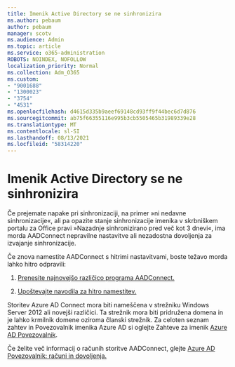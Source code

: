 ```yaml
---
title: Imenik Active Directory se ne sinhronizira
ms.author: pebaum
author: pebaum
manager: scotv
ms.audience: Admin
ms.topic: article
ms.service: o365-administration
ROBOTS: NOINDEX, NOFOLLOW
localization_priority: Normal
ms.collection: Adm_O365
ms.custom:
- "9001688"
- "1300023"
- "3754"
- "4531"
ms.openlocfilehash: d4615d335b9aeef69148cd93ff9f44bec6d7d876
ms.sourcegitcommit: ab75f66355116e995b3cb5505465b31989339e28
ms.translationtype: MT
ms.contentlocale: sl-SI
ms.lasthandoff: 08/13/2021
ms.locfileid: "58314220"
---
```

# <a name="active-directory-not-syncing"></a>Imenik Active Directory se ne sinhronizira

Če prejemate napake pri sinhronizaciji, na primer »ni nedavne sinhronizacije«, ali pa opazite stanje sinhronizacije imenika v skrbniškem portalu za Office pravi »Nazadnje sinhronizirano pred več kot 3 dnevi«, ima morda AADConnect nepravilne nastavitve ali nezadostna dovoljenja za izvajanje sinhronizacije.  

Če znova namestite AADConnect s hitrimi nastavitvami, boste težavo morda lahko hitro odpravili:

1. [Prenesite najnovejšo različico programa AADConnect.](https://go.microsoft.com/fwlink/?LinkId=615771)

2. [Upoštevajte navodila za hitro namestitev.](https://docs.microsoft.com/azure/active-directory/hybrid/how-to-connect-install-express)

Storitev Azure AD Connect mora biti nameščena v strežniku Windows Server 2012 ali novejši različici. Ta strežnik mora biti pridružena domena in je lahko krmilnik domene oziroma članski strežnik. Za celoten seznam zahtev in Povezovalnik imenika Azure AD si oglejte Zahteve za imenik [Azure AD Povezovalnik](https://docs.microsoft.com/azure/active-directory/hybrid/how-to-connect-install-prerequisites).

Če želite več informacij o računih storitve AADConnect, glejte [Azure AD Povezovalnik: računi in dovoljenja.](https://docs.microsoft.com/azure/active-directory/hybrid/reference-connect-accounts-permissions)
